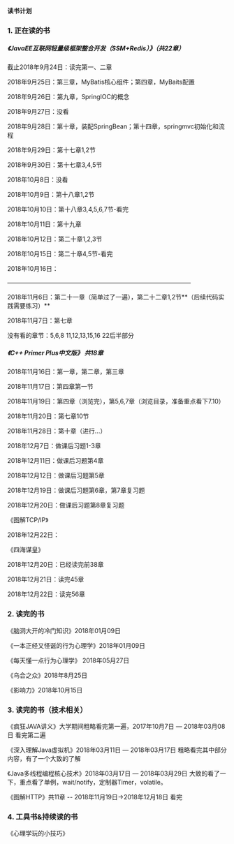 #### 读书计划

### 1. 正在读的书

##### 《JavaEE互联网轻量级框架整合开发（SSM+Redis）》（共22章）

截止2018年9月24日：读完第一、二章

2018年9月25日：第三章，MyBatis核心组件；第四章，MyBaits配置

2018年9月26日：第九章，SpringIOC的概念

2018年9月27日：没看

2018年9月28日：第十章，装配SpringBean；第十四章，springmvc初始化和流程

2018年9月29日：第十七章1,2节

2018年9月30日：第十七章3,4,5节

2018年10月8日：没看

2018年10月9日：第十八章1,2节

2018年10月10日：第十八章3,4,5,6,7节-看完

2018年10月11日：第十九章

2018年10月12日：第二十章1,2,3节

2018年10月15日：第二十章4,5节-看完

2018年10月16日：

——————————————————————————————

2018年11月6日：第二十一章（简单过了一遍），第二十二章1,2节**（后续代码实践需要练习）**

2018年11月7日：第七章

没有看的章节：5,6,8   11,12,13,15,16    22后半部分





##### 《C++ Primer Plus中文版》 共18章

2018年11月16日：第一章，第二章，第三章

2018年11月17日：第四章第一节

2018年11月19日：第四章（浏览完），第5,6,7章（浏览目录，准备重点看下7.10）

2018年11月20日：第七章10节

2018年11月28日：第十章（进行...）

2018年12月7日：做课后习题1-3章

2018年12月11日：做课后习题第4章

2018年12月12日：做课后习题第5章

2018年12月19日：做课后习题第6章，第7章复习题

2018年12月20日：做课后习题第8章复习题



《图解TCP/IP》

2018年12月22日：



《四海谋皇》

2018年12月20日：已经读完前38章

2018年12月21日：读完45章

2018年12月22日：读完56章







### 2. 读完的书

《脑洞大开的冷门知识》2018年01月09日

《一本正经又怪诞的行为心理学》2018年01月09日

《每天懂一点行为心理学》 2018年05月27日

《乌合之众》2018年8月25日

《影响力》2018年10月15日

### 3. 读完的书（技术相关）

《疯狂JAVA讲义》大学期间粗略看完第一遍，2017年10月7日 — 2018年03月08日 看完第二遍

《深入理解Java虚拟机》2018年03月11日 — 2018年03月17日 粗略看完其中部分内容，有了一个大致的了解

《Java多线程编程核心技术》2018年03月17日 — 2018年03月29日 大致的看了一下，重点看了单例，wait/notify，定制器Timer，volatile。

《图解HTTP》共11章 -- 2018年11月19日->2018年12月18日 看完

### 4. 工具书&持续读的书

《心理学玩的小技巧》



